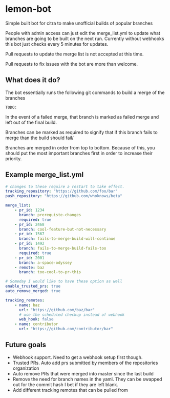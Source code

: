 # lemon-bot
Simple built bot for citra to make unofficial builds of popular branches

People with admin access can just edit the merge_list.yml to update
what branches are going to be built on the next run. Currently without webhooks
this bot just checks every 5 minutes for updates.

Pull requests to update the merge list is not accepted at this time.

Pull requests to fix issues with the bot are more than welcome.

## What does it do?

The bot essentially runs the following git commands to build a merge of the branches

```
TODO:
```
In the event of a failed merge, that branch is marked as failed merge and left out of the final build.

Branches can be marked as required to signify that if this branch fails to merge than the build should fail/

Branches are merged in order from top to bottom. Because of this, you should put the most important branches first
in order to increase their priority.

## Example merge_list.yml

``` yaml
# changes to these require a restart to take effect.
tracking_repository: "https://github.com/foo/bar"
push_repository: "https://github.com/whoknows/beta"

merge_list:
    - pr_id: 1234
      branch: prerequiste-changes
      required: true
    - pr_id: 2468
      branch: cool-feature-but-not-necessary
    - pr_id: 1567
      branch: fails-to-merge-build-will-continue
    - pr_id: 1492
      branch: fails-to-merge-build-fails-too
      required: true
    - pr_id: 2001
      branch: a-space-odyssey
    - remote: baz
      branch: too-cool-to-pr-this

# Someday I would like to have these option as well
enable_trusted_prs: true
auto_remove_merged: true

tracking_remotes:
    - name: baz
      url: "https://github.com/baz/bar"
      # use the scheduled checkup instead of webhook
      web_hook: false
    - name: contributor
      url: "https://github.com/contributor/bar"
```

## Future goals

* Webhook support. Need to get a webhook setup first though.
* Trusted PRs. Auto add prs submitted by members of the repositories organization
* Auto remove PRs that were merged into master since the last build
* Remove the need for branch names in the yaml. They can be swapped out for the commit hash I bet if they are left blank.
* Add different tracking remotes that can be pulled from
